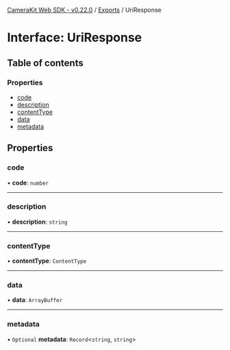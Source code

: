 [CameraKit Web SDK - v0.22.0](../README.md) / [Exports](../modules.md) / UriResponse

# Interface: UriResponse

## Table of contents

### Properties

- [code](UriResponse.md#code)
- [description](UriResponse.md#description)
- [contentType](UriResponse.md#contenttype)
- [data](UriResponse.md#data)
- [metadata](UriResponse.md#metadata)

## Properties

### code

• **code**: `number`

___

### description

• **description**: `string`

___

### contentType

• **contentType**: `ContentType`

___

### data

• **data**: `ArrayBuffer`

___

### metadata

• `Optional` **metadata**: `Record`\<`string`, `string`\>
